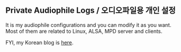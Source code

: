 ## Private Audiophile Logs / 오디오파일용 개인 설정
It is my audiophile configurations and you can modify it as you want.  
Most of them are related to Linux, ALSA, MPD server and clients.  

FYI, my Korean blog is [here](http://parkmino45.blog.me).